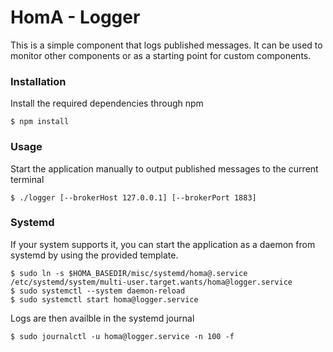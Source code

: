 # HomA - Logger
This is a simple component that logs published messages. It can be used to monitor other components or as a starting point for custom components.  

### Installation
Install the required dependencies through npm
```none
$ npm install
```

### Usage
Start the application manually to output published messages to the current terminal
```none
$ ./logger [--brokerHost 127.0.0.1] [--brokerPort 1883]
```

### Systemd
If your system supports it, you can start the application as a daemon from systemd by using the provided template.
```none
$ sudo ln -s $HOMA_BASEDIR/misc/systemd/homa@.service /etc/systemd/system/multi-user.target.wants/homa@logger.service
$ sudo systemctl --system daemon-reload
$ sudo systemctl start homa@logger.service
```

Logs are then availble in the systemd journal 
```
$ sudo journalctl -u homa@logger.service -n 100 -f
```